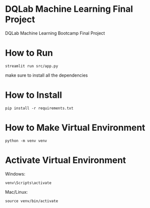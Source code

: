 # DQLab Machine Learning Final Project

DQLab Machine Learning Bootcamp Final Project

# How to Run

```
streamlit run src/app.py
```

make sure to install all the dependencies

# How to Install

```
pip install -r requirements.txt
```

# How to Make Virtual Environment

```
python -m venv venv
```

# Activate Virtual Environment

Windows:

```
venv\Scripts\activate
```

Mac/Linux:

```
source venv/bin/activate
```
